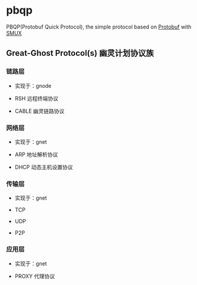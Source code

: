 # pbqp

PBQP(Protobuf Quick Protocol), the simple protocol based on [Protobuf](github.com/golang/protobuf) with [SMUX](github.com/xtaci/smux)

## Great-Ghost Protocol(s) 幽灵计划协议族

### 链路层
+ 实现于：gnode

+ RSH 远程终端协议
+ CABLE 幽灵链路协议

### 网络层
+ 实现于：gnet

+ ARP 地址解析协议
+ DHCP 动态主机设置协议

### 传输层
+ 实现于：gnet

+ TCP
+ UDP
+ P2P

### 应用层
+ 实现于：gnet

+ PROXY 代理协议

